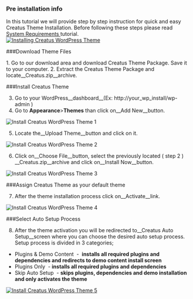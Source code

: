 <div class="thz-notification thz-notification-blue thz-align-left">
	<h3 class="thz-notification-title">Pre installation info</h3>
	<div>In this tutorial we will provide step by step instruction for quick and easy Creatus Theme Installation. Before following these steps please read
	<a href="https://themezly.com/docs/system-requirements/">
	  System Requirements
	</a>
	tutorial.
	</div>
</div>

<div class="thz-doc-image max">
<a class="thz-lightbox mfp-iframe" href="https://www.youtube.com/watch?v=gsEhhiTTMt8" data-mfp-title="Installing Creatus WordPress Theme" data-modal-size="large">
	<img src="../../docs-media/splash-installing-creatus-wordpress-theme.jpg" alt="Installing Creatus WordPress Theme" />
</a>
</div>

###Download Theme Files
<div class="thz-docs-continue-list" markdown="1">
1. Go to our download area and download Creatus Theme Package. Save it to your computer.
2. Extract the Creatus Theme Package and locate__Creatus.zip__archive.

###Install Creatus Theme

3. Go to your WordPress__dashboard__(Ex: http://your_wp_install/wp-admin )
4. Go to __Appearance__>__Themes__ than click on__Add New__button.


<div class="thz-doc-image">
	<img src="../../docs-media/install-theme-1.jpg" alt="Install Creatus WordPress Theme 1" />
</div>

5. Locate the__Upload Theme__button and click on it. 

<div class="thz-doc-image">
	<img src="../../docs-media/install-theme-2.jpg" alt="Install Creatus WordPress Theme 2" />
</div>

6. Click on__Choose File__button, select the previously located ( step 2 ) __Creatus.zip__archive and click on__Install Now__button. 

<div class="thz-doc-image">
	<img src="../../docs-media/install-theme-3.jpg" alt="Install Creatus WordPress Theme 3" />
</div>


###Assign Creatus Theme as your default theme

7. After the theme installation process click on__Activate__link.

<div class="thz-doc-image">
	<img src="../../docs-media/install-theme-4.jpg" alt="Install Creatus WordPress Theme 4" />
</div>

###Select Auto Setup Process

8. After the theme activation you will be redirected to__Creatus Auto Setup__screen where you can choose the desired auto setup process. Setup process is divided in 3 categories; 

- Plugins & Demo Content &nbsp;-&nbsp; __installs all required plugins and dependencies and redirects to demo content install screen__
- Plugins Only  &nbsp;-&nbsp;__installs all required plugins and dependencies__
- Skip Auto Setup  &nbsp;-&nbsp;__skips plugins, dependencies and demo installation and only activates the theme__
  
<div class="thz-doc-image max">
	<a class="thz-lightbox mfp-image" href="../../docs-media/install-theme-5.jpg" data-mfp-title="Creatus WordPress Theme Auto Setup" data-modal-size="large">
		<img src="../../docs-media/install-theme-5.jpg" alt="Install Creatus WordPress Theme 5" />
	</a>
</div>

</div>